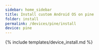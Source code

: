 ```yaml
---
sidebar: home_sidebar
title: Install custom Android OS on pine
folder: install
permalink: /devices/pine/install
device: pine
---
```

{% include templates/device_install.md %}
